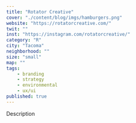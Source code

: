 ```yaml
---
title: "Rotator Creative"
cover: "./content/blog/imgs/hamburgers.png"
website: "https://rotatorcreative.com/"
twit: ""
inst: "https://instagram.com/rotatorcreative/"
category: "R"
city: "Tacoma"
neighborhood: ""
size: "small"
map: ""
tags:
    - branding
    - strategy
    - environmental
    - ux/ui
published: true
---
```


Description
